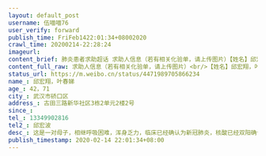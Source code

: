 ```yaml
---
layout: default_post
username: 伍喵喵76
user_verify: forward
publish_time: FriFeb1422:01:34+08002020
crawl_time: 20200214-22:28:24
imageurl: 
content_brief: 肺炎患者求助超话 求助人信息（若有相关化验单，请上传图片）【姓名】邱宏翔，叶春娣【年龄】42，71【所在城市】武汉市硚口区【所在小区、社区】古田三路新华社区3栋2单元2楼2号【患病时间】【联系方式】13349902816【其他紧急联系人】邱宏波【病情描述】这是一对母子，相继呼吸困难，浑身 ...全文
content_full_raw: 求助人信息（若有相关化验单，请上传图片）<br/>【姓名】邱宏翔，叶春娣<br/>【年龄】42，71<br/>【所在城市】武汉市硚口区<br/>【所在小区、社区】古田三路新华社区3栋2单元2楼2号<br/>【患病时间】<br/>【联系方式】13349902816<br/>【其他紧急联系人】邱宏波<br/>【病情描述】这是一对母子，相继呼吸困难，浑身乏力，临床已经确认为新冠肺炎，核酸已经双阳确认。邱宏翔目前高烧39度无力接电话，母亲叶春娣有基础病，平时身体就不太好，目前情况十分危急。老人配偶1月23号发病，已于2月6号确诊为重症，目前好不容易才送进武汉市肺科医院，现在还挂着呼吸机！上报社区只能让排队！<adata-url="http://t.cn/z8V7w6Y"href="http://weibo.com/p/100101B2094655D465A7FE429A"data-hide=""><spanclass='url-icon'><imgstyle='width:1rem;height:1rem'src='https://h5.sinaimg.cn/upload/2015/09/25/3/timeline_card_small_location_default.png'></span><spanclass="surl-text">武汉·汀兰苑</span></a>
status_url: https://m.weibo.cn/status/4471989705866234
name_: 邱宏翔，叶春娣
age_: 42，71
city_: 武汉市硚口区
address_: 古田三路新华社区3栋2单元2楼2号
since_: 
tel_: 13349902816
tel2_: 邱宏波
desc_: 这是一对母子，相继呼吸困难，浑身乏力，临床已经确认为新冠肺炎，核酸已经双阳确认。邱宏翔目前高烧39度无力接电话，母亲叶春娣有基础病，平时身体就不太好，目前情况十分危急。老人配偶1月23号发病，已于2月6号确诊为重症，目前好不容易才送进武汉市肺科医院，现在还挂着呼吸机！上报社区只能让排队！<adata-url="http//t.cn/z8V7w6Y"href="http//weibo.com/p/100101B2094655D465A7FE429A"data-hide=""><spanclass='url-icon'><imgstyle='width1rem;height1rem'src='https//h5.sinaimg.cn/upload/2015/09/25/3/timeline_card_small_location_default.png'></span><spanclass="surl-text">武汉·汀兰苑</span></a>
publish_timestamp: 2020-02-14 22:01:34+08:00
---
```

